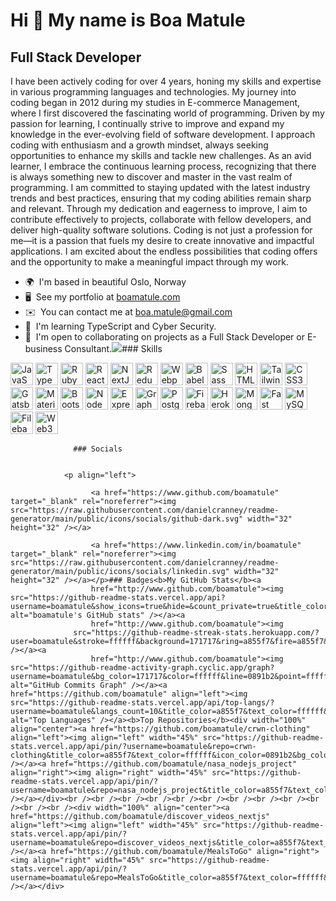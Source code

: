 Hi 👋 My name is Boa Matule
===========================

Full Stack Developer
--------------------

I have been actively coding for over 4 years, honing my skills and expertise in various programming languages and technologies. My journey into coding began in 2012 during my studies in E-commerce Management, where I first discovered the fascinating world of programming. Driven by my passion for learning, I continually strive to improve and expand my knowledge in the ever-evolving field of software development. I approach coding with enthusiasm and a growth mindset, always seeking opportunities to enhance my skills and tackle new challenges. As an avid learner, I embrace the continuous learning process, recognizing that there is always something new to discover and master in the vast realm of programming. I am committed to staying updated with the latest industry trends and best practices, ensuring that my coding abilities remain sharp and relevant. Through my dedication and eagerness to improve, I aim to contribute effectively to projects, collaborate with fellow developers, and deliver high-quality software solutions. Coding is not just a profession for me—it is a passion that fuels my desire to create innovative and impactful applications. I am excited about the endless possibilities that coding offers and the opportunity to make a meaningful impact through my work.

*   🌍  I'm based in beautiful Oslo, Norway
*   🖥️  See my portfolio at [boamatule.com](http://boamatule.com)
*   ✉️  You can contact me at [boa.matule@gmail.com](mailto:boa.matule@gmail.com)
*   🧠  I'm learning TypeScript and Cyber Security.
*   🤝  I'm open to collaborating on projects as a Full Stack Developer or E-business Consultant.<a href="https://www.github.com/boamatule" target="_blank" rel="noreferrer"><img
                  src="https://img.shields.io/github/followers/boamatule?logo=github&style=for-the-badge&color=0891b2&labelColor=171717" /></a>### Skills 
<p align="left">
<a href="https://developer.mozilla.org/en-US/docs/Web/JavaScript" target="_blank" rel="noreferrer"><img src="https://raw.githubusercontent.com/danielcranney/readme-generator/main/public/icons/skills/javascript-colored.svg" width="36" height="36" alt="JavaScript" /></a>
<a href="https://www.typescriptlang.org/" target="_blank" rel="noreferrer"><img src="https://raw.githubusercontent.com/danielcranney/readme-generator/main/public/icons/skills/typescript-colored.svg" width="36" height="36" alt="TypeScript" /></a>
<a href="https://www.ruby-lang.org/en/" target="_blank" rel="noreferrer"><img src="https://raw.githubusercontent.com/danielcranney/readme-generator/main/public/icons/skills/ruby-colored.svg" width="36" height="36" alt="Ruby" /></a>
<a href="https://reactjs.org/" target="_blank" rel="noreferrer"><img src="https://raw.githubusercontent.com/danielcranney/readme-generator/main/public/icons/skills/react-colored.svg" width="36" height="36" alt="React" /></a>
<a href="https://nextjs.org/docs" target="_blank" rel="noreferrer"><img src="https://raw.githubusercontent.com/danielcranney/readme-generator/main/public/icons/skills/nextjs-colored-dark.svg" width="36" height="36" alt="NextJs" /></a>
<a href="https://redux.js.org/" target="_blank" rel="noreferrer"><img src="https://raw.githubusercontent.com/danielcranney/readme-generator/main/public/icons/skills/redux-colored.svg" width="36" height="36" alt="Redux" /></a>
<a href="https://webpack.js.org/" target="_blank" rel="noreferrer"><img src="https://raw.githubusercontent.com/danielcranney/readme-generator/main/public/icons/skills/webpack-colored.svg" width="36" height="36" alt="Webpack" /></a>
<a href="https://babeljs.io/" target="_blank" rel="noreferrer"><img src="https://raw.githubusercontent.com/danielcranney/readme-generator/main/public/icons/skills/babel-colored-dark.svg" width="36" height="36" alt="Babel" /></a>
<a href="https://sass-lang.com/" target="_blank" rel="noreferrer"><img src="https://raw.githubusercontent.com/danielcranney/readme-generator/main/public/icons/skills/sass-colored.svg" width="36" height="36" alt="Sass" /></a>
<a href="https://developer.mozilla.org/en-US/docs/Glossary/HTML5" target="_blank" rel="noreferrer"><img src="https://raw.githubusercontent.com/danielcranney/readme-generator/main/public/icons/skills/html5-colored.svg" width="36" height="36" alt="HTML5" /></a>
<a href="https://tailwindcss.com/" target="_blank" rel="noreferrer"><img src="https://raw.githubusercontent.com/danielcranney/readme-generator/main/public/icons/skills/tailwindcss-colored.svg" width="36" height="36" alt="TailwindCSS" /></a>
<a href="https://www.w3.org/TR/CSS/#css" target="_blank" rel="noreferrer"><img src="https://raw.githubusercontent.com/danielcranney/readme-generator/main/public/icons/skills/css3-colored.svg" width="36" height="36" alt="CSS3" /></a>
<a href="https://www.gatsbyjs.com/" target="_blank" rel="noreferrer"><img src="https://raw.githubusercontent.com/danielcranney/readme-generator/main/public/icons/skills/gatsby-colored.svg" width="36" height="36" alt="Gatsby" /></a>
<a href="https://mui.com/" target="_blank" rel="noreferrer"><img src="https://raw.githubusercontent.com/danielcranney/readme-generator/main/public/icons/skills/materialui-colored.svg" width="36" height="36" alt="Material UI" /></a>
<a href="https://getbootstrap.com/" target="_blank" rel="noreferrer"><img src="https://raw.githubusercontent.com/danielcranney/readme-generator/main/public/icons/skills/bootstrap-colored.svg" width="36" height="36" alt="Bootstrap" /></a>
<a href="https://nodejs.org/en/" target="_blank" rel="noreferrer"><img src="https://raw.githubusercontent.com/danielcranney/readme-generator/main/public/icons/skills/nodejs-colored.svg" width="36" height="36" alt="NodeJS" /></a>
<a href="https://expressjs.com/" target="_blank" rel="noreferrer"><img src="https://raw.githubusercontent.com/danielcranney/readme-generator/main/public/icons/skills/express-colored-dark.svg" width="36" height="36" alt="Express" /></a>
<a href="https://graphql.org/" target="_blank" rel="noreferrer"><img src="https://raw.githubusercontent.com/danielcranney/readme-generator/main/public/icons/skills/graphql-colored.svg" width="36" height="36" alt="GraphQL" /></a>
<a href="https://www.postgresql.org/" target="_blank" rel="noreferrer"><img src="https://raw.githubusercontent.com/danielcranney/readme-generator/main/public/icons/skills/postgresql-colored.svg" width="36" height="36" alt="PostgreSQL" /></a>
<a href="https://firebase.google.com/" target="_blank" rel="noreferrer"><img src="https://raw.githubusercontent.com/danielcranney/readme-generator/main/public/icons/skills/firebase-colored.svg" width="36" height="36" alt="Firebase" /></a>
<a href="https://www.heroku.com/" target="_blank" rel="noreferrer"><img src="https://raw.githubusercontent.com/danielcranney/readme-generator/main/public/icons/skills/heroku-colored.svg" width="36" height="36" alt="Heroku" /></a>
<a href="https://www.mongodb.com/" target="_blank" rel="noreferrer"><img src="https://raw.githubusercontent.com/danielcranney/readme-generator/main/public/icons/skills/mongodb-colored.svg" width="36" height="36" alt="MongoDB" /></a>
<a href="https://fastapi.tiangolo.com/" target="_blank" rel="noreferrer"><img src="https://raw.githubusercontent.com/danielcranney/readme-generator/main/public/icons/skills/fastapi-colored.svg" width="36" height="36" alt="Fast API" /></a>
<a href="https://www.mysql.com/" target="_blank" rel="noreferrer"><img src="https://raw.githubusercontent.com/danielcranney/readme-generator/main/public/icons/skills/mysql-colored.svg" width="36" height="36" alt="MySQL" /></a>
<a href="https://filebase.com/" target="_blank" rel="noreferrer"><img src="https://raw.githubusercontent.com/danielcranney/readme-generator/main/public/icons/skills/filebase-colored.svg" width="36" height="36" alt="Filebase" /></a>
<a href="https://web3js.readthedocs.io/en/v1.7.1/#" target="_blank" rel="noreferrer"><img src="https://raw.githubusercontent.com/danielcranney/readme-generator/main/public/icons/skills/web3js-colored.svg" width="36" height="36" alt="Web3Js" /></a>
</p>
                    
                  ### Socials
                  
                  
                <p align="left">
                          
                      <a href="https://www.github.com/boamatule" target="_blank" rel="noreferrer"><img src="https://raw.githubusercontent.com/danielcranney/readme-generator/main/public/icons/socials/github-dark.svg" width="32" height="32" /></a>
                          
                      <a href="https://www.linkedin.com/in/boamatule" target="_blank" rel="noreferrer"><img src="https://raw.githubusercontent.com/danielcranney/readme-generator/main/public/icons/socials/linkedin.svg" width="32" height="32" /></a></p>### Badges<b>My GitHub Stats</b><a
                      href="http://www.github.com/boamatule"><img src="https://github-readme-stats.vercel.app/api?username=boamatule&show_icons=true&hide=&count_private=true&title_color=a855f7&text_color=ffffff&icon_color=0891b2&bg_color=171717&hide_border=true&show_icons=true" alt="boamatule's GitHub stats" /></a><a
                      href="http://www.github.com/boamatule"><img
                  src="https://github-readme-streak-stats.herokuapp.com/?user=boamatule&stroke=ffffff&background=171717&ring=a855f7&fire=a855f7&currStreakNum=ffffff&currStreakLabel=a855f7&sideNums=ffffff&sideLabels=ffffff&dates=ffffff&hide_border=true" /></a><a
                      href="http://www.github.com/boamatule"><img src="https://github-readme-activity-graph.cyclic.app/graph?username=boamatule&bg_color=171717&color=ffffff&line=0891b2&point=ffffff&area_color=171717&area=true&hide_border=true&custom_title=GitHub%20Commits%20Graph" alt="GitHub Commits Graph" /></a><a href="https://github.com/boamatule" align="left"><img src="https://github-readme-stats.vercel.app/api/top-langs/?username=boamatule&langs_count=10&title_color=a855f7&text_color=ffffff&icon_color=0891b2&bg_color=171717&hide_border=true&locale=en&custom_title=Top%20%Languages" alt="Top Languages" /></a><b>Top Repositories</b><div width="100%" align="center"><a href="https://github.com/boamatule/crwn-clothing" align="left"><img align="left" width="45%" src="https://github-readme-stats.vercel.app/api/pin/?username=boamatule&repo=crwn-clothing&title_color=a855f7&text_color=ffffff&icon_color=0891b2&bg_color=171717&hide_border=true&locale=en" /></a><a href="https://github.com/boamatule/nasa_nodejs_project" align="right"><img align="right" width="45%" src="https://github-readme-stats.vercel.app/api/pin/?username=boamatule&repo=nasa_nodejs_project&title_color=a855f7&text_color=ffffff&icon_color=0891b2&bg_color=171717&hide_border=true&locale=en" /></a></div><br /><br /><br /><br /><br /><br /><br /><br /><br /><br /><br /><br /><div width="100%" align="center"><a href="https://github.com/boamatule/discover_videos_nextjs" align="left"><img align="left" width="45%" src="https://github-readme-stats.vercel.app/api/pin/?username=boamatule&repo=discover_videos_nextjs&title_color=a855f7&text_color=ffffff&icon_color=0891b2&bg_color=171717&hide_border=true&locale=en" /></a><a href="https://github.com/boamatule/MealsToGo" align="right"><img align="right" width="45%" src="https://github-readme-stats.vercel.app/api/pin/?username=boamatule&repo=MealsToGo&title_color=a855f7&text_color=ffffff&icon_color=0891b2&bg_color=171717&hide_border=true&locale=en" /></a></div>
